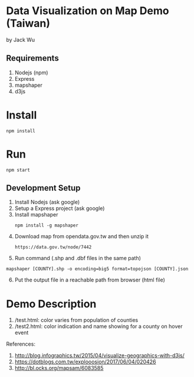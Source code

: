# Data Visualization on Map Demo (Taiwan)
by Jack Wu

## Requirements
1. Nodejs (npm)
2. Express
3. mapshaper
4. d3js

# Install
```aidl
npm install
```

# Run
```aidl
npm start
```

## Development Setup
1. Install Nodejs (ask google)
2. Setup a Express project (ask google)
3. Install mapshaper
    ``` 
    npm install -g mapshaper
    ```
4. Download map from opendata.gov.tw and then unzip it
    ```
    https://data.gov.tw/node/7442
    ```
5. Run command (.shp and .dbf files in the same path)
```aidl
mapshaper [COUNTY].shp -o encoding=big5 format=topojson [COUNTY].json
```
6. Put the output file in a reachable path from browser (html file)

# Demo Description
1. /test.html: color varies from population of counties
2. /test2.html: color indication and name showing for a county on hover event

References:
1. http://blog.infographics.tw/2015/04/visualize-geographics-with-d3js/
2. https://dotblogs.com.tw/explooosion/2017/06/04/020426
3. http://bl.ocks.org/mapsam/6083585